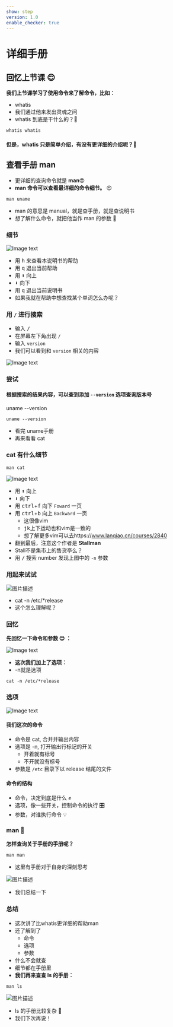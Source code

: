 ```yaml
---
show: step
version: 1.0
enable_checker: true
---
```


# 详细手册

## 回忆上节课 😌

**我们上节课学习了使用命令来了解命令，比如：**

- whatis
- 我们通过他来发出灵魂之问
- whatis 到底是干什么的？🤔

```shell
whatis whatis
```

#### 但是，whatis 只是简单介绍，有没有更详细的介绍呢？🤔

## 查看手册 man

- 更详细的查询命令就是  **man**😍
- **man 命令可以查看最详细的命令细节。** 😍

```shell
man uname
```

- man 的意思是 manual，就是查手册，就是查说明书
- 想了解什么命令，就把他当作 man 的参数 🥰

### 细节
![Image text](https://labfile.oss.aliyuncs.com/courses/2712/man_uname.png)

- 用 <kbd>h</kbd> 来查看本说明书的帮助
- 用 <kbd>q</kbd> 退出当前帮助
- 用 <kbd>⬆️</kbd> 向上
- <kbd>⬇️</kbd> 向下
- 用 <kbd>q</kbd> 退出当前说明书
- 如果我就在帮助中想查找某个单词怎么办呢？

### 用 `/` 进行搜索

- 输入 <kbd>/</kbd>
- 在屏幕左下角出现 `/`
- 输入 `version`
- 我们可以看到和 `version` 相关的内容

![Image text](https://labfile.oss.aliyuncs.com/courses/2712/man_search.png)
### 尝试
#### 根据搜索的结果内容，可以查到添加 `--version` 选项查询版本号

uname --version

```shell
uname --version
```

- 看完 uname手册 
- 再来看看 cat
### cat 有什么细节

```shell
man cat
```


![Image text](https://labfile.oss.aliyuncs.com/courses/2712/man_cat.png)

- 用 <kbd>⬆️</kbd> 向上
- <kbd>⬇️</kbd> 向下
- 用 <kbd>ctrl</kbd>+<kbd>f</kbd> 向下 `Foward` 一页
- 用 <kbd>ctrl</kbd>+<kbd>b</kbd> 向上 `Backward` 一页
	- 这很像vim
	- <kbd>j</kbd><kbd>k</kbd>上下运动也和vim是一致的
	- 想了解更多vim可以去https://www.lanqiao.cn/courses/2840
- 翻到最后，注意这个作者是 **Stallman**
- Stall不是集市上的售货亭么？
- 用 <kbd>/</kbd> 搜索 number 发现上图中的 `-n` 参数

### 用起来试试

![图片描述](https://doc.shiyanlou.com/courses/uid1190679-20210910-1631237569892)

- cat -n /etc/*release
- 这个怎么理解呢？

### 回忆

**先回忆一下命令和参数 😌 ：**

![Image text](https://labfile.oss.aliyuncs.com/courses/2712/whatis.png)

- **这次我们加上了选项：**
- -n就是选项

```shell
cat -n /etc/*release
```

### 选项

![Image text](https://labfile.oss.aliyuncs.com/courses/2712/com.png)

#### 我们这次的命令

- 命令是 cat, 合并并输出内容
- 选项是 -n, 打开输出行标记的开关
	- 开着就有标号
	- 不开就没有标号
- 参数是 `/etc` 目录下以 release 结尾的文件

#### 命令的结构

- 命令，决定到底是什么 ✊
- 选项，像一些开关，控制命令的执行 🎛
- 参数，对谁执行命令 💡

### man 🔦

**怎样查询关于手册的手册呢？**

```shell
man man
```
- 这里有手册对于自身的深刻思考

![图片描述](https://doc.shiyanlou.com/courses/uid1190679-20210910-1631237748367)

- 我们总结一下

### 总结

- 这次讲了比whatis更详细的帮助man
- 还了解到了
	- 命令
	- 选项
	- 参数
- 什么不会就查
- 细节都在手册里
- **我们再来查查 ls 的手册：**

```shell
man ls
```

![图片描述](https://doc.shiyanlou.com/courses/uid1190679-20210910-1631237793102)

- ls 的手册比较复杂 🤗
- 我们下次再说！
